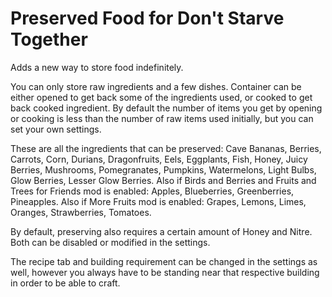 # Preserved Food for Don't Starve Together

Adds a new way to store food indefinitely.

You can only store raw ingredients and a few dishes. Container can be either opened to get back some of the ingredients used, or cooked to get back cooked ingredient. By default the number of items you get by opening or cooking is less than the number of raw items used initially, but you can set your own settings.

These are all the ingredients that can be preserved: Cave Bananas, Berries, Carrots, Corn, Durians, Dragonfruits, Eels, Eggplants, Fish, Honey, Juicy Berries, Mushrooms, Pomegranates, Pumpkins, Watermelons, Light Bulbs, Glow Berries, Lesser Glow Berries. Also if Birds and Berries and Fruits and Trees for Friends mod is enabled: Apples, Blueberries, Greenberries, Pineapples. Also if More Fruits mod is enabled: Grapes, Lemons, Limes, Oranges, Strawberries, Tomatoes.

By default, preserving also requires a certain amount of Honey and Nitre. Both can be disabled or modified in the settings.

The recipe tab and building requirement can be changed in the settings as well, however you always have to be standing near that respective building in order to be able to craft.

